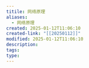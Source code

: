 ```yaml
---
titile: 网络原理
aliases:
  - 网络原理
created: 2025-01-12T11:06:10
created-link: "[[20250112]]"
modified: 2025-01-12T11:06:10
description: 
tags: 
type:
---
```


